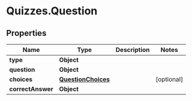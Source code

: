 # Quizzes.Question

## Properties

Name | Type | Description | Notes
------------ | ------------- | ------------- | -------------
**type** | **Object** |  | 
**question** | **Object** |  | 
**choices** | [**QuestionChoices**](QuestionChoices.md) |  | [optional] 
**correctAnswer** | **Object** |  | 


